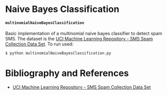 # Naive Bayes Classification


#### `multinomialNaiveBayesClassification`

Basic implementation of a multinomial naive bayes classifier to detect spam SMS. The dataset is the [UCI Machine Learning Repository - SMS Spam Collection Data Set](https://archive.ics.uci.edu/ml/datasets/sms+spam+collection). To run used:

```bash
$ python multinomialNaiveBayesClassification.py
```


# Bibliography and References 

* [UCI Machine Learning Repository - SMS Spam Collection Data Set](https://archive.ics.uci.edu/ml/datasets/sms+spam+collection)
